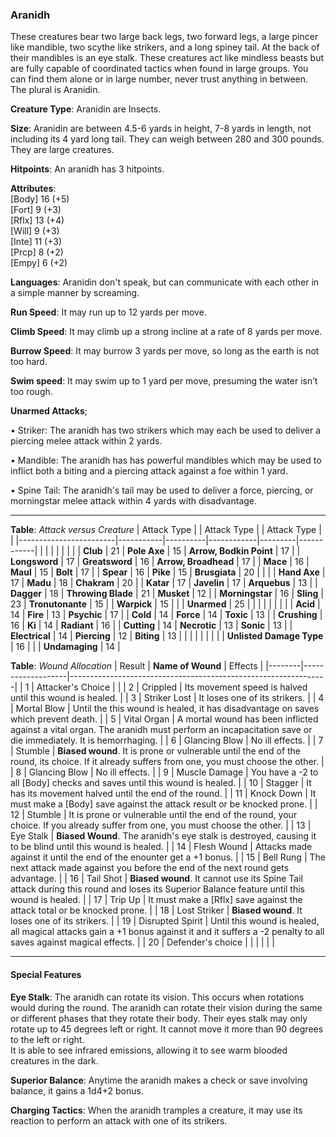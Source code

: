 ### Aranidh
These creatures bear two large back legs, two forward legs, a large pincer like mandible, two scythe like strikers, and a long spiney tail. At the back of their mandibles is an eye stalk. These creatures act like mindless beasts but are fully capable of coordinated tactics when found in large groups. You can find them alone or in large number, never trust anything in between. The plural is Aranidin.

**Creature Type**: Aranidin are Insects.

**Size**: Aranidin are between 4.5-6 yards in height, 7-8 yards in length, not including its 4 yard long tail. They can weigh between 280 and 300 pounds. They are large creatures.

**Hitpoints**: An aranidh has 3 hitpoints.

**Attributes**:  
[Body] 16 (+5)  
[Fort] 9 (+3)  
[Rflx] 13 (+4)  
[Will] 9 (+3)  
[Inte] 11 (+3)  
[Prcp] 8 (+2)  
[Empy] 6 (+2)  

**Languages**: Aranidin don't speak, but can communicate with each other in a simple manner by screaming.

**Run Speed**: It may run up to 12 yards per move.

**Climb Speed**: It may climb up a strong incline at a rate of 8 yards per move.

**Burrow Speed**: It may burrow 3 yards per move, so long as the earth is not too hard.

**Swim speed**: It may swim up to 1 yard per move, presuming the water isn’t too rough.

**Unarmed Attacks**;

 • Striker: The aranidh has two strikers which may each be used to deliver a piercing melee attack within 2 yards.

 • Mandible: The aranidh has has powerful mandibles which may be used to inflict both a biting and a piercing attack against a foe within 1 yard.

  • Spine Tail: The aranidh's tail may be used to deliver a force, piercing, or morningstar melee attack within 4 yards with disadvantage.

---------------------

**Table**: *Attack versus Creature*
| Attack Type            |           | Attack Type  |        | Attack Type |         |
|------------------------|-----------|----------|------------|---------|------------|
|                        |          |            |         |            |         |
| **Club**                   | 21   | **Pole Axe** | 15     | **Arrow, Bodkin Point**    | 17    |
| **Longsword**              | 17    | **Greatsword** | 16  | **Arrow, Broadhead**       | 17    |
| **Mace**                   | 16    | **Maul** | 15        | **Bolt** | 17    |
| **Spear**                  | 16     | **Pike** | 15       | **Brusgiata** | 20     |  |     |
| **Hand Axe**               | 17     | **Madu**   | 18      | **Chakram** | 20    |
| **Katar**                  | 17     | **Javelin**         | 17    | **Arquebus** | 13    |
| **Dagger**                 | 18     | **Throwing Blade**  | 21    | **Musket** | 12    |
| **Morningstar**            | 16     | **Sling**           | 23    | **Tronutonante** | 15    |
| **Warpick**                | 15     |                     |       |  **Unarmed**     | 25  |
|                        |           |          |            |         |            |
| **Acid**                   | 14     | **Fire** | 13     | **Psychic** | 17     |
| **Cold**                   | 14     | **Force** | 14     | **Toxic**  | 13     |
| **Crushing**               | 16     | **Ki** | 14     | **Radiant** | 16     |
| **Cutting**                | 14     | **Necrotic** | 13     | **Sonic** | 13    |
| **Electrical**             | 14     | **Piercing** | 12     | **Biting** | 13    |
|                            |        |              |        |            |       |
| **Unlisted Damage Type** | 16 |    |     | **Undamaging** | 14 |

**Table**: *Wound Allocation*
| Result | **Name of Wound** | Effects                                                        |
|--------|-------------------|----------------------------------------------------------------|
|   1    | Attacker's Choice |                                                                |
|   2    | Crippled          | Its movement speed is halved until this wound is healed.      |
|   3    | Striker Lost      | It loses one of its strikers. |
|   4    | Mortal Blow       | Until the this wound is healed, it has disadvantage on saves which prevent death. |
|   5    | Vital Organ    | A mortal wound has been inflicted against a vital organ. The aranidh must perform an incapacitation save or die immediately. It is hemorrhaging. |
|   6    | Glancing Blow            | No ill effects. |
|   7    | Stumble | **Biased wound**. It is prone or vulnerable until the end of the round, its choice. If it already suffers from one, you must choose the other. |
|   8    | Glancing Blow     | No ill effects.                                     |
|   9    | Muscle Damage     | You have a -2 to all [Body] checks and saves until this wound is healed. |
|   10   | Stagger        | It has its movement halved until the end of the round. |
|   11   | Knock Down | It must make a [Body] save against the attack result or be knocked prone. |
|   12   | Stumble | It is prone or vulnerable until the end of the round, your choice. If you already suffer from one, you must choose the other. |
|   13   | Eye Stalk | **Biased Wound**. The aranidh's eye stalk is destroyed, causing it to be blind until this wound is healed. |
|   14   | Flesh Wound | Attacks made against it until the end of the enounter get a +1 bonus. |
|   15   | Bell Rung | The next attack made against you before the end of the next round gets advantage.  |
|   16   | Tail Shot | **Biased wound**. It cannot use its Spine Tail attack during this round and loses its Superior Balance feature until this wound is healed. |
|   17   | Trip Up           | It must make a [Rflx] save against the attack total or be knocked prone.                                  |
|   18   | Lost Striker | **Biased wound**. It loses one of its strikers. |
|   19   | Disrupted Spirit | Until this wound is healed, all magical attacks gain a +1 bonus against it and it suffers a -2 penalty to all saves against magical effects. |
|   20   | Defender's choice |                                   |
|        |                                                |                                   |

---------------------

#### Special Features

**Eye Stalk**: The aranidh can rotate its vision. This occurs when rotations would during the round. The aranidh can rotate their vision during the same or different phases that they rotate their body. Their eyes stalk may only rotate up to 45 degrees left or right. It cannot move it more than 90 degrees to the left or right.  
It is able to see infrared emissions, allowing it to see warm blooded creatures in the dark.

**Superior Balance**: Anytime the aranidh makes a check or save involving balance, it gains a 1d4+2 bonus.

**Charging Tactics**: When the aranidh tramples a creature, it may use its reaction to perform an attack with one of its strikers.
